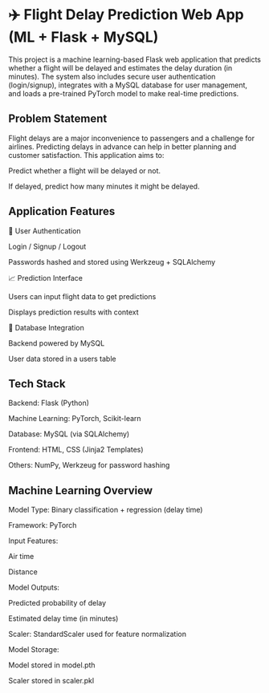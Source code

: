 # ✈️ Flight Delay Prediction Web App (ML + Flask + MySQL)
This project is a machine learning-based Flask web application that predicts whether a flight will be delayed and estimates the delay duration (in minutes). The system also includes secure user authentication (login/signup), integrates with a MySQL database for user management, and loads a pre-trained PyTorch model to make real-time predictions.

## Problem Statement
Flight delays are a major inconvenience to passengers and a challenge for airlines. Predicting delays in advance can help in better planning and customer satisfaction. This application aims to:

Predict whether a flight will be delayed or not.

If delayed, predict how many minutes it might be delayed.

## Application Features
🔐 User Authentication

Login / Signup / Logout

Passwords hashed and stored using Werkzeug + SQLAlchemy

📈 Prediction Interface

Users can input flight data to get predictions

Displays prediction results with context

💾 Database Integration

Backend powered by MySQL

User data stored in a users table

## Tech Stack
Backend: Flask (Python)

Machine Learning: PyTorch, Scikit-learn

Database: MySQL (via SQLAlchemy)

Frontend: HTML, CSS (Jinja2 Templates)

Others: NumPy, Werkzeug for password hashing

## Machine Learning Overview
Model Type: Binary classification + regression (delay time)

Framework: PyTorch

Input Features:

Air time

Distance

Model Outputs:

Predicted probability of delay

Estimated delay time (in minutes)

Scaler: StandardScaler used for feature normalization

Model Storage:

Model stored in model.pth

Scaler stored in scaler.pkl

